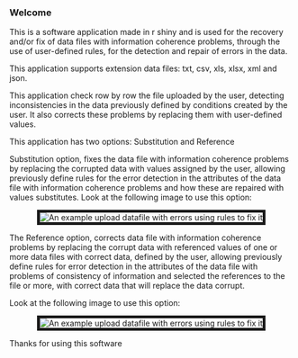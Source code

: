 ### Welcome

This is a software application made in r shiny and is used for the recovery and/or fix of data files with information coherence problems, through the use of user-defined rules, for the detection and repair of errors in the data.

This application supports extension data files: txt, csv, xls, xlsx, xml and json.

This application check row by row the file uploaded by the user, detecting inconsistencies in the data previously defined by conditions created by the user. It also corrects these problems by replacing them with user-defined values.

This application has two options: Substitution and Reference

Substitution option, fixes the data file with information coherence problems by replacing the corrupted data with values assigned by the user, allowing previously define rules for the error detection in the attributes of the data file with information coherence problems and how these are repaired with values substitutes. 
Look at the following image to use this option:

<center>
<img src="../images/substitution.gif" alt="An example upload datafile with errors using rules to fix it"  border="5" class="centerbox"/>
</center>

The Reference option, corrects data file with information coherence problems by replacing the corrupt data with referenced values of one or more data files with correct data, defined by the user, allowing  previously define rules for error detection in the attributes of the data file with problems of consistency of information and selected the references to the file or more, with correct data that will replace the data corrupt.

Look at the following image to use this option:

<center>
<img src="../images/reference.gif" alt="An example upload datafile with errors using rules to fix it"  border="5" class="centerbox"/>
</center>

Thanks for using this software